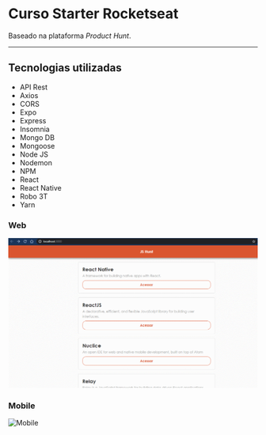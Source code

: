 # Curso Starter Rocketseat
Baseado na plataforma *Product Hunt*.

---

## Tecnologias utilizadas

- API Rest
- Axios
- CORS
- Expo
- Express
- Insomnia
- Mongo DB
- Mongoose
- Node JS
- Nodemon
- NPM
- React
- React Native
- Robo 3T
- Yarn

### Web

![Web](https://github.com/rayra-abreu/appHunt/blob/master/hunt-web/public/web.gif?raw=true)

### Mobile

![Mobile](https://github.com/rayra-abreu/appHunt/blob/master/hunt/assets/mobile.gif?raw=true)